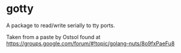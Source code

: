 gotty
=====

A package to read/write serially to tty ports.

Taken from a paste by Ostsol found at https://groups.google.com/forum/#!topic/golang-nuts/8o9fxPaeFu8
